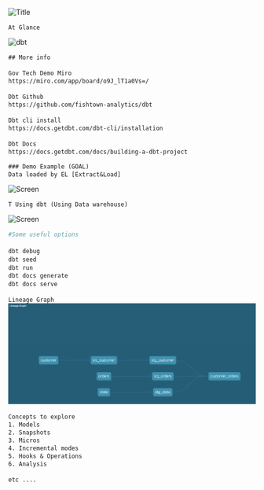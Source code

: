 ![Title](https://raw.githubusercontent.com/fishtown-analytics/dbt/6c6649f9129d5d108aa3b0526f634cd8f3a9d1ed/etc/dbt-logo-full.svg)

```
At Glance
```
![dbt](https://raw.githubusercontent.com/fishtown-analytics/dbt/6c6649f9129d5d108aa3b0526f634cd8f3a9d1ed/etc/dbt-arch.png)

```
## More info

Gov Tech Demo Miro
https://miro.com/app/board/o9J_lT1a0Vs=/

Dbt Github 
https://github.com/fishtown-analytics/dbt

Dbt cli install
https://docs.getdbt.com/dbt-cli/installation

Dbt Docs
https://docs.getdbt.com/docs/building-a-dbt-project
```

```
### Demo Example (GOAL)
Data loaded by EL [Extract&Load]
```

![Screen](https://www.startdataengineering.com/images/dbt_tutorial/data_dict.png)

````
T Using dbt (Using Data warehouse)
````
![Screen](https://www.startdataengineering.com/images/dbt_tutorial/denorm_cust_order.png)


```bash
#Some useful options

dbt debug
dbt seed
dbt run
dbt docs generate
dbt docs serve
```

``
Lineage Graph
``
![Lineage.png](Lineage.png)

```
Concepts to explore
1. Models
2. Snapshots
3. Micros
4. Incremental modes
5. Hooks & Operations
6. Analysis

etc ....
```
